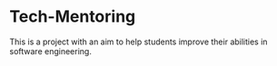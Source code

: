 # Tech-Mentoring
This is a project with an aim to help students improve their abilities in software engineering.
